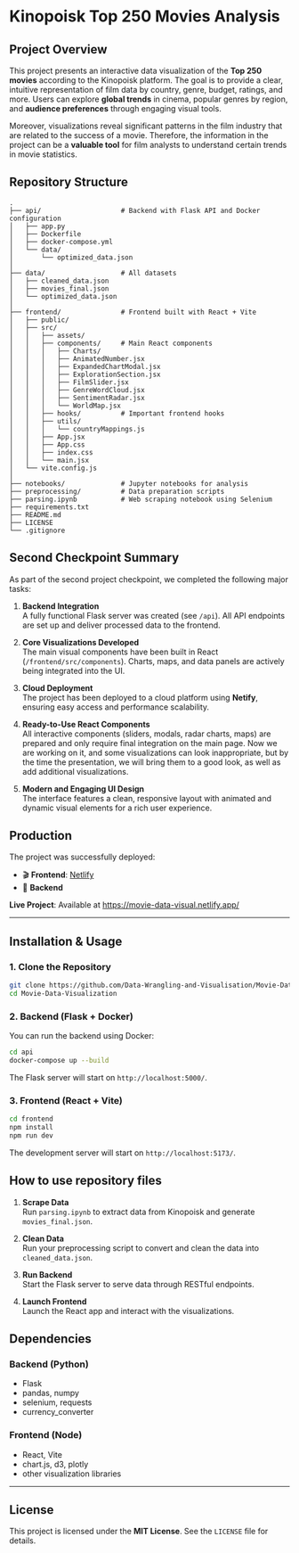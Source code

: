 
# Kinopoisk Top 250 Movies Analysis

## Project Overview

This project presents an interactive data visualization of the **Top 250 movies** according to the Kinopoisk platform. The goal is to provide a clear, intuitive representation of film data by country, genre, budget, ratings, and more. Users can explore **global trends** in cinema, popular genres by region, and **audience preferences** through engaging visual tools. 

Moreover, visualizations reveal significant patterns in the film industry that are related to the success of a movie. Therefore, the information in the project can be a **valuable tool** for film analysts to understand certain trends in movie statistics.

## Repository Structure

```
.
├── api/                    # Backend with Flask API and Docker configuration
│   ├── app.py
│   ├── Dockerfile
│   ├── docker-compose.yml
│   └── data/
│       └── optimized_data.json
│
├── data/                   # All datasets
│   ├── cleaned_data.json
│   ├── movies_final.json
│   └── optimized_data.json
│
├── frontend/               # Frontend built with React + Vite
│   ├── public/
│   ├── src/
│   │   ├── assets/
│   │   ├── components/     # Main React components
│   │   │   ├── Charts/
│   │   │   ├── AnimatedNumber.jsx
│   │   │   ├── ExpandedChartModal.jsx
│   │   │   ├── ExplorationSection.jsx
│   │   │   ├── FilmSlider.jsx
│   │   │   ├── GenreWordCloud.jsx
│   │   │   ├── SentimentRadar.jsx
│   │   │   └── WorldMap.jsx
│   │   ├── hooks/          # Important frontend hooks
│   │   ├── utils/
│   │   │   └── countryMappings.js
│   │   ├── App.jsx
│   │   ├── App.css
│   │   ├── index.css
│   │   └── main.jsx
│   └── vite.config.js
│
├── notebooks/              # Jupyter notebooks for analysis
├── preprocessing/          # Data preparation scripts
├── parsing.ipynb           # Web scraping notebook using Selenium
├── requirements.txt
├── README.md
├── LICENSE
└── .gitignore
```

## Second Checkpoint Summary

As part of the second project checkpoint, we completed the following major tasks:

1. **Backend Integration**  
   A fully functional Flask server was created (see `/api`). All API endpoints are set up and deliver processed data to the frontend.

2. **Core Visualizations Developed**  
   The main visual components have been built in React (`/frontend/src/components`). Charts, maps, and data panels are actively being integrated into the UI.

3. **Cloud Deployment**  
   The project has been deployed to a cloud platform using **Netify**, ensuring easy access and performance scalability.

4. **Ready-to-Use React Components**  
   All interactive components (sliders, modals, radar charts, maps) are prepared and only require final integration on the main page. Now we are working on it, and some visualizations can look inappropriate, but by the time the presentation, we will bring them to a good look, as well as add additional visualizations.

5. **Modern and Engaging UI Design**  
   The interface features a clean, responsive layout with animated and dynamic visual elements for a rich user experience.


## Production

The project was successfully deployed:

- 🎬 **Frontend**: [Netlify](https://movie-data-visual.netlify.app/)
- 🔧 **Backend**

**Live Project**: Available at https://movie-data-visual.netlify.app/   

---

## Installation & Usage

### 1. Clone the Repository

```bash
git clone https://github.com/Data-Wrangling-and-Visualisation/Movie-Data-Visualization.git
cd Movie-Data-Visualization
```

### 2. Backend (Flask + Docker)

You can run the backend using Docker:

```bash
cd api
docker-compose up --build
```

The Flask server will start on `http://localhost:5000/`.

### 3. Frontend (React + Vite)

```bash
cd frontend
npm install
npm run dev
```

The development server will start on `http://localhost:5173/`.


## How to use repository files

1. **Scrape Data**  
   Run `parsing.ipynb` to extract data from Kinopoisk and generate `movies_final.json`.

2. **Clean Data**  
   Run your preprocessing script to convert and clean the data into `cleaned_data.json`.

3. **Run Backend**  
   Start the Flask server to serve data through RESTful endpoints.

4. **Launch Frontend**  
   Launch the React app and interact with the visualizations.


## Dependencies

### Backend (Python)
- Flask
- pandas, numpy
- selenium, requests
- currency_converter

### Frontend (Node)
- React, Vite
- chart.js, d3, plotly
- other visualization libraries

---

## License

This project is licensed under the **MIT License**. See the `LICENSE` file for details.
